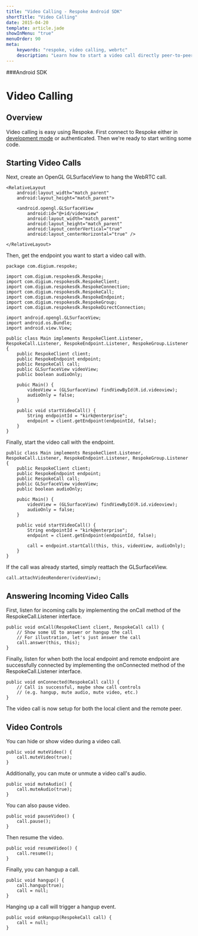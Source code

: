 ```yaml
---
title: "Video Calling - Respoke Android SDK"
shortTitle: "Video Calling"
date: 2015-04-20
template: article.jade
showInMenu: "true"
menuOrder: 90
meta:
    keywords: "respoke, video calling, webrtc"
    description: "Learn how to start a video call directly peer-to-peer"
---
```


###Android SDK
# Video Calling

## Overview

Video calling is easy using Respoke. First connect to Respoke either in [development mode](/client/android/getting-started.html) or authenticated. Then we're ready to start writing some code.

## Starting Video Calls

Next, create an OpenGL GLSurfaceView to hang the WebRTC call.

```
<RelativeLayout
    android:layout_width="match_parent"
    android:layout_height="match_parent">

    <android.opengl.GLSurfaceView
        android:id="@+id/videoview"
        android:layout_width="match_parent"
        android:layout_height="match_parent"
        android:layout_centerVertical="true"
        android:layout_centerHorizontal="true" />

</RelativeLayout>
```

Then, get the endpoint you want to start a video call with.

    package com.digium.respoke;

    import com.digium.respokesdk.Respoke;
    import com.digium.respokesdk.RespokeClient;
    import com.digium.respokesdk.RespokeConnection;
    import com.digium.respokesdk.RespokeCall;
    import com.digium.respokesdk.RespokeEndpoint;
    import com.digium.respokesdk.RespokeGroup;
    import com.digium.respokesdk.RespokeDirectConnection;
    
    import android.opengl.GLSurfaceView;
    import android.os.Bundle;
    import android.view.View;

    public class Main implements RespokeClient.Listener, RespokeCall.Listener, RespokeEndpoint.Listener, RespokeGroup.Listener {
        public RespokeClient client;
        public RespokeEndpoint endpoint;
        public RespokeCall call;
        public GLSurfaceView videoView;
        public boolean audioOnly;
        
        pubic Main() {
            videoView = (GLSurfaceView) findViewById(R.id.videoview);
            audioOnly = false;
        }
        
        public void startVideoCall() {
            String endpointId = "kirk@enterprise";       
            endpoint = client.getEndpoint(endpointId, false);
        }
    }

Finally, start the video call with the endpoint.

    public class Main implements RespokeClient.Listener, RespokeCall.Listener, RespokeEndpoint.Listener, RespokeGroup.Listener {
        public RespokeClient client;
        public RespokeEndpoint endpoint;
        public RespokeCall call;
        public GLSurfaceView videoView;
        public boolean audioOnly;
        
        pubic Main() {
            videoView = (GLSurfaceView) findViewById(R.id.videoview);
            audioOnly = false;
        }

        public void startVideoCall() {
            String endpointId = "kirk@enterprise";       
            endpoint = client.getEndpoint(endpointId, false);
            
            call = endpoint.startCall(this, this, videoView, audioOnly);
        }
    }

If the call was already started, simply reattach the GLSurfaceView.
    
    call.attachVideoRenderer(videoView);

## Answering Incoming Video Calls

First, listen for incoming calls by implementing the onCall method of the RespokeCall.Listener interface.

    public void onCall(RespokeClient client, RespokeCall call) {
        // Show some UI to answer or hangup the call
        // For illustration, let's just answer the call
        call.answer(this, this);
    }

Finally, listen for when both the local endpoint and remote endpoint are successfully connected by implementing the onConnected method of the RespokeCall.Listener interface.

    public void onConnected(RespokeCall call) {
        // Call is successful, maybe show call controls 
        // (e.g. hangup, mute audio, mute video, etc.)
    }
    
The video call is now setup for both the local client and the remote peer.

## Video Controls

You can hide or show video during a video call.

    public void muteVideo() {
        call.muteVideo(true);
    }
    
Additionally, you can mute or unmute a video call's audio.

    public void muteAudio() {
        call.muteAudio(true);
    }
    
You can also pause video.

    public void pauseVideo() {
        call.pause();
    }
    
Then resume the video.

    public void resumeVideo() {
        call.resume();
    }
    
Finally, you can hangup a call.

    public void hangup() {
        call.hangup(true);
        call = null;
    }
    
Hanging up a call will trigger a hangup event.

    public void onHangup(RespokeCall call) {
        call = null;
    }